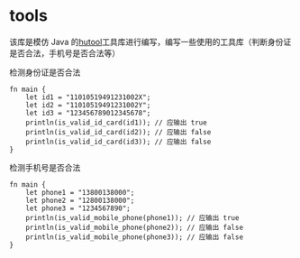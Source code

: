 # tools

该库是模仿 Java 的[hutool](https://github.com/dromara/hutool)工具库进行编写，编写一些使用的工具库（判断身份证是否合法，手机号是否合法等）

检测身份证是否合法

```
fn main {
    let id1 = "11010519491231002X";
    let id2 = "11010519491231002Y";
    let id3 = "123456789012345678";
    println(is_valid_id_card(id1)); // 应输出 true
    println(is_valid_id_card(id2)); // 应输出 false
    println(is_valid_id_card(id3)); // 应输出 false
}
```

检测手机号是否合法

```
fn main {
    let phone1 = "13800138000";
    let phone2 = "12800138000";
    let phone3 = "1234567890";
    println(is_valid_mobile_phone(phone1)); // 应输出 true
    println(is_valid_mobile_phone(phone2)); // 应输出 false
    println(is_valid_mobile_phone(phone3)); // 应输出 false
}

```
